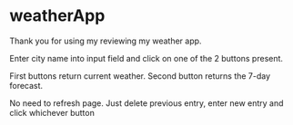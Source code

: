 # weatherApp

Thank you for using my reviewing my weather app. 

Enter city name into input field and click on one of the 2 buttons present. 

First buttons return current weather.
Second button returns the 7-day forecast.

No need to refresh page. Just delete previous entry, enter new entry and click whichever button